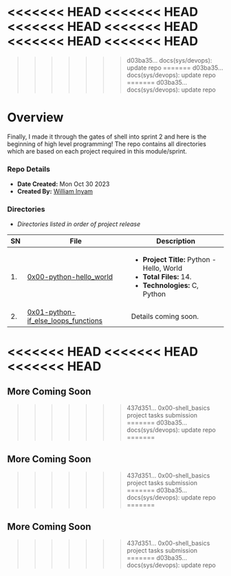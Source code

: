 <<<<<<< HEAD
<<<<<<< HEAD
<<<<<<< HEAD
<<<<<<< HEAD
<<<<<<< HEAD
<<<<<<< HEAD
=======
>>>>>>> d03ba35... docs(sys/devops): update repo
=======
>>>>>>> d03ba35... docs(sys/devops): update repo
=======
>>>>>>> d03ba35... docs(sys/devops): update repo
# Overview #

Finally, I made it through the gates of shell into sprint 2 and here is the beginning of high level programming! The repo contains all directories which are based on each project required in this module/sprint.

### Repo Details ###
- **Date Created:** Mon Oct 30 2023
- **Created By:** [William Inyam](https.//github.com/thecypherzen)

### Directories ###
- *Directories listed in order of project release*

| SN | File | Description                                   |
|----|------|-----------------------------------------------|
| 1. | [0x00-python-hello_world](https://github.com/thecypherzen/alx-higher_level_programming/tree/main/0x00-python-hello_world) |  <ul><li>**Project Title:** Python - Hello, World<br/><li>**Total Files:** 14.<li>**Technologies:** C, Python </li></ul>|
| 2. | [0x01-python-if_else_loops_functions](https://github.com/thecypherzen/alx-higher_level_programming/tree/main/0x01-python-if_else_loops_functions)  |  Details coming soon. |
<<<<<<< HEAD
<<<<<<< HEAD
<<<<<<< HEAD
=======
## More Coming Soon ##
>>>>>>> 437d351... 0x00-shell_basics project tasks submission
=======
>>>>>>> d03ba35... docs(sys/devops): update repo
=======
## More Coming Soon ##
>>>>>>> 437d351... 0x00-shell_basics project tasks submission
=======
>>>>>>> d03ba35... docs(sys/devops): update repo
=======
## More Coming Soon ##
>>>>>>> 437d351... 0x00-shell_basics project tasks submission
=======
>>>>>>> d03ba35... docs(sys/devops): update repo
